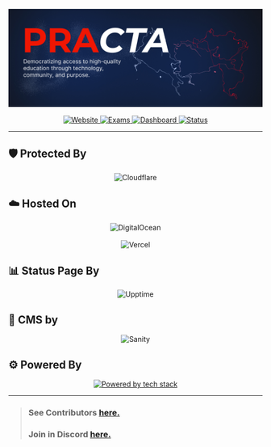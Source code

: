 <p align="center">
  <a href="https://mitpa.tech">
    <img src="https://raw.githubusercontent.com/MITPAcademy/.github/refs/heads/main/PRACTA.jpg" alt="MITPA Logo" />
  </a>
</p>


<p align="center">
  <a href="https://mitpa.tech">
    <img src="https://img.shields.io/badge/Web-mitpa.tech-blue?style=for-the-badge" alt="Website">
  </a>
  <a href="https://files.mitpa.tech">
    <img src="https://img.shields.io/badge/Exams-files.mitpa.tech-green?style=for-the-badge" alt="Exams">
  </a>
  <a href="https://docs.mitpa.tech/dashboard">
    <img src="https://img.shields.io/badge/Dashboard-COMING%20SOON-lightgrey?style=for-the-badge" alt="Dashboard">
  </a>
  <a href="https://status.mitpa.tech">
    <img src="https://img.shields.io/badge/Status-status.mitpa.tech-orange?style=for-the-badge" alt="Status">
  </a>
</p>


---

## 🛡️ Protected By

<p align="center">
  <img src="https://upload.wikimedia.org/wikipedia/commons/thumb/4/4b/Cloudflare_Logo.svg/1200px-Cloudflare_Logo.svg.png" alt="Cloudflare" width="450"/>
</p>

## ☁️ Hosted On

<p align="center">
  <img src="https://miro.medium.com/v2/resize:fit:1400/0*ZbP1CdNMA3wkF82b.png" alt="DigitalOcean" width="450"/>
  <br/><br/>
  <img src="https://ml.globenewswire.com/Resource/Download/3a54c241-a668-4c94-9747-3d3da9da3bf2" alt="Vercel" width="300"/>
</p>

## 📊 Status Page By

<p align="center">
  <img src="https://raw.githubusercontent.com/upptime/upptime.js.org/master/static/img/logo.svg" alt="Upptime" width="300"/>
</p>


## 📝 CMS by
<p align="center">
  <img src="https://www.sanity.io/static/images/favicons/apple-icon-180x180.png" alt="Sanity" width="100"/>
</p>

## ⚙️ Powered By

<p align="center">
  <a href="https://github.com/MITPAcademy">
    <img src="https://skillicons.dev/icons?i=discordjs,react,express,github,githubactions,ts,js,docker" alt="Powered by tech stack"/>
  </a>
</p>

---

> ### See Contributors [here.](../contributors.md)
> 
> ### Join in Discord [here.](https://mitpa.tech/discord)
